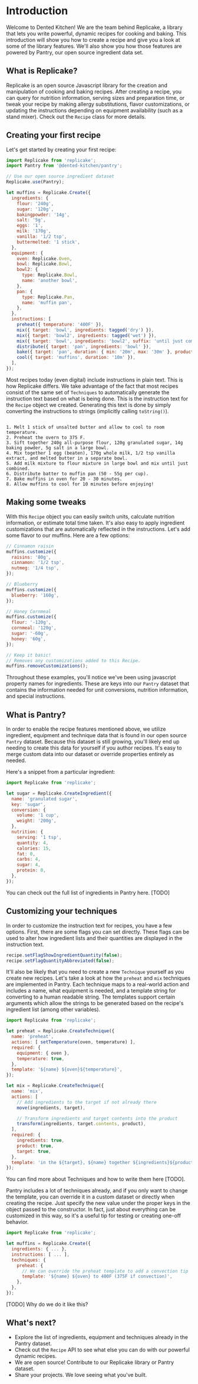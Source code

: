 # Introduction

Welcome to Dented Kitchen! We are the team behind Replicake, a library that lets you write powerful, dynamic recipes for cooking and baking. This introduction will show you how to create a recipe and give you a look at some of the library features. We'll also show you how those features are powered by Pantry, our open source ingredient data set.

## What is Replicake?

Replicake is an open source Javascript library for the creation and manipulation of cooking and baking recipes. After creating a recipe, you can query for nutrition information, serving sizes and preparation time, or tweak your recipe by making allergy substitutions, flavor customizations, or updating the instructions depending on equipment availability (such as a stand mixer). Check out the `Recipe` class for more details.

## Creating your first recipe

Let's get started by creating your first recipe:

``` js
import Replicake from 'replicake';
import Pantry from '@dented-kitchen/pantry';

// Use our open source ingredient dataset
Replicake.use(Pantry);

let muffins = Replicake.Create({
  ingredients: {
    flour: '240g',
    sugar: '120g',
    bakingpowder: '14g',
    salt: '5g',
    eggs: '1',
    milk: '170g',
    vanilla: '1/2 tsp',
    buttermelted: '1 stick',
  },
  equipment: {
    oven: Replicake.Oven,
    bowl: Replicake.Bowl,
    bowl2: {
      type: Replicake.Bowl,
      name: 'another bowl',
    },
    pan: {
      type: Replicake.Pan,
      name: 'muffin pan',
    },
  },
  instructions: [
    preheat({ temperature: '400F' }),
    mix({ target: 'bowl', ingredients: tagged('dry') }),
    mix({ target: 'bowl2', ingredients: tagged('wet') }),
    mix({ target: 'bowl', ingredients: 'bowl2', suffix: 'until just combined' }),
    distribute({ target: 'pan', ingredients: 'bowl' }),
    bake({ target: 'pan', duration: { min: '20m', max: '30m' }, product: 'muffins' }),
    cool({ target: 'muffins', duration: '10m' }),
  ],
});
```

Most recipes today (even digital) include instructions in plain text. This is how Replicake differs. We take advantage of the fact that most recipes consist of the same set of `Techniques` to automatically generate the instruction text based on what is being done. This is the instruction text for the `Recipe` object we created. Generating this text is done by simply converting the instructions to strings (implicitly calling `toString()`).

```

1. Melt 1 stick of unsalted butter and allow to cool to room temperature.
2. Preheat the overn to 375 F.
3. Sift together 240g all-purpose flour, 120g granulated sugar, 14g baking powder, 5g salt in a large bowl.
4. Mix together 1 egg (beaten), 170g whole milk, 1/2 tsp vanilla extract, and melted butter in a separate bowl.
5. Add milk mixture to flour mixture in large bowl and mix until just combined.
6. Distribute batter to muffin pan (50 - 55g per cup).
7. Bake muffins in oven for 20 - 30 minutes.
8. Allow muffins to cool for 10 minutes before enjoying!

```

## Making some tweaks

With this `Recipe` object you can easily switch units, calculate nutrition information, or estimate total time taken. It's also easy to apply ingredient customizations that are automatically reflected in the instructions. Let's add some flavor to our muffins. Here are a few options:

``` js
// Cinnamon raisin
muffins.customize({
  raisins: '80g',
  cinnamon: '1/2 tsp',
  nutmeg: '1/4 tsp',
});

// Blueberry
muffins.customize({
  blueberry: '160g',
});

// Honey Cornmeal
muffins.customize({
  flour: '-120g',
  cornmeal: '120g',
  sugar: '-60g',
  honey: '60g',
});

// Keep it basic!
// Removes any customizations added to this Recipe.
muffins.removeCustomizations();
```

Throughout these examples, you'll notice we've been using javascript property names for ingredients. These are keys into our `Pantry` dataset that contains the information needed for unit conversions, nutrition information, and special instructions.

## What is Pantry?

In order to enable the recipe features mentioned above, we utilize ingredient, equipment and technique data that is found in our open source `Pantry` dataset. Because this dataset is still growing, you'll likely end up needing to create this data for yourself if you author recipes. It's easy to merge custom data into our dataset or override properties entirely as needed.

Here's a snippet from a particular ingredient:

``` js
import Replicake from 'replicake';

let sugar = Replicake.CreateIngredient({
  name: 'granulated sugar',
  key: 'sugar',
  conversion: {
    volume: '1 cup',
    weight: '200g',
  },
  nutrition: {
    serving: '1 tsp',
    quantity: 4,
    calories: 15,
    fat: 0,
    carbs: 4,
    sugar: 4,
    protein: 0,
  },
});
```

You can check out the full list of ingredients in Pantry here. [TODO]

## Customizing your techniques

In order to customize the instruction text for recipes, you have a few options. First, there are some flags you can set directly. These flags can be used to alter how ingredient lists and their quantities are displayed in the instruction text.

``` js
recipe.setFlagShowIngredientQuantity(false);
recipe.setFlagQuantityAbbreviated(false);
```

It'll also be likely that you need to create a new `Technique` yourself as you create new recipes. Let's take a look at how the `preheat` and `mix` techniques are implemented in Pantry. Each technique maps to a real-world action and includes a name, what equipment is needed, and a template string for converting to a human readable string. The templates support certain arguments which allow the strings to be generated based on the recipe's ingredient list (among other variables).

``` js
import Replicake from 'replicake';

let preheat = Replicake.CreateTechnique({
  name: 'preheat',
  actions: [ setTemperature(oven, temperature) ],
  required: {
    equipment: { oven },
    temperature: true,
  },
  template: '${name} ${oven}${temperature}',
});

let mix = Replicake.CreateTechnique({
  name: 'mix',
  actions: [
    // Add ingredients to the target if not already there
    move(ingredients, target),

    // Transform ingredients and target contents into the product
    transform(ingredients, target.contents, product),
  ],
  required: {
    ingredients: true,
    product: true,
    target: true,
  },
  template: 'in the ${target}, ${name} together ${ingredients}${product}',
});
```

You can find more about Techniques and how to write them here [TODO].

Pantry includes a lot of techniques already, and if you only want to change the template, you can override it in a custom dataset or directly when creating the recipe. Just specify the new value under the proper keys in the object passed to the constructor. In fact, just about everything can be customized in this way, so it's a useful tip for testing or creating one-off behavior.

``` js
import Replicake from 'replicake';

let muffins = Replicake.Create({
  ingredients: { ... },
  instructions: [ ... ],
  techniques: {
    preheat: {
      // We can override the preheat template to add a convection tip
      template: '${name} ${oven} to 400F (375F if convection)',
    },
  },
});
```

[TODO] Why do we do it like this?

## What's next?

* Explore the list of ingredients, equipment and techniques already in the Pantry dataset.
* Check out the `Recipe` API to see what else you can do with our powerful dynamic recipes.
* We are open source! Contribute to our Replicake library or Pantry dataset.
* Share your projects. We love seeing what you've built.
